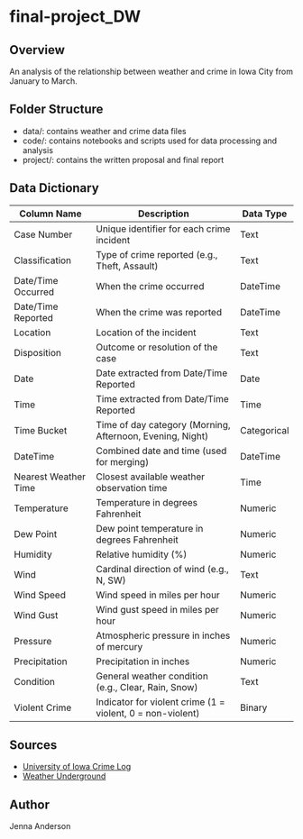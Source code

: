 # final-project_DW

## Overview
An analysis of the relationship between weather and crime in Iowa City from January to March.

## Folder Structure
- data/: contains weather and crime data files
- code/: contains notebooks and scripts used for data processing and analysis
- project/: contains the written proposal and final report
  
## Data Dictionary

| Column Name        | Description                                                                 | Data Type   |
|--------------------|-----------------------------------------------------------------------------|-------------|
| Case Number         | Unique identifier for each crime incident                                  | Text        |
| Classification      | Type of crime reported (e.g., Theft, Assault)                              | Text        |
| Date/Time Occurred  | When the crime occurred                                                     | DateTime    |
| Date/Time Reported  | When the crime was reported                                                 | DateTime    |
| Location            | Location of the incident                                                    | Text        |
| Disposition         | Outcome or resolution of the case                                           | Text        |
| Date                | Date extracted from Date/Time Reported                                      | Date        |
| Time                | Time extracted from Date/Time Reported                                      | Time        |
| Time Bucket         | Time of day category (Morning, Afternoon, Evening, Night)                   | Categorical |
| DateTime            | Combined date and time (used for merging)                                   | DateTime    |
| Nearest Weather Time| Closest available weather observation time                                  | Time        |
| Temperature         | Temperature in degrees Fahrenheit                                           | Numeric     |
| Dew Point           | Dew point temperature in degrees Fahrenheit                                 | Numeric     |
| Humidity            | Relative humidity (%)                                                       | Numeric     |
| Wind                | Cardinal direction of wind (e.g., N, SW)                                    | Text        |
| Wind Speed          | Wind speed in miles per hour                                                | Numeric     |
| Wind Gust           | Wind gust speed in miles per hour                                           | Numeric     |
| Pressure            | Atmospheric pressure in inches of mercury                                   | Numeric     |
| Precipitation       | Precipitation in inches                                                     | Numeric     |
| Condition           | General weather condition (e.g., Clear, Rain, Snow)                         | Text        |
| Violent Crime       | Indicator for violent crime (1 = violent, 0 = non-violent)                  | Binary      |


## Sources
- [University of Iowa Crime Log](https://safety.uiowa.edu/crime-log#accordion-item-2146-3)
- [Weather Underground](https://www.wunderground.com/history/daily/us/ia/iowa-city)

## Author
Jenna Anderson  
